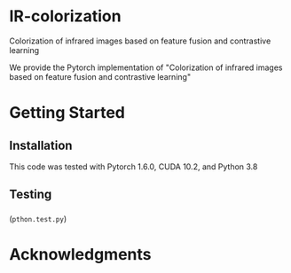 # IR-colorization
Colorization of infrared images based on feature fusion and contrastive learning

We provide the Pytorch implementation of "Colorization of infrared images based on feature fusion and contrastive learning"
# Getting Started
## Installation
This code was tested with Pytorch 1.6.0, CUDA 10.2, and Python 3.8
## Testing
### 
 (```pthon.test.py```)
# Acknowledgments
